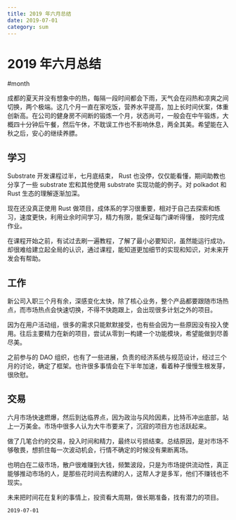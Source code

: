 ```yaml
---
title: 2019 年六月总结
date: 2019-07-01
category: sum
---
```


# 2019 年六月总结
#month

成都的夏天并没有想象中的热，每隔一段时间都会下雨，天气会在闷热和凉爽之间切换，两个极端。这几个月一直在家吃饭，营养水平提高，加上长时间伏案，体重创新高。在公司的健身房不间断的锻炼一个月，状态尚可，一般会在中午锻炼，大概四十分钟后午餐，然后午休，不耽误工作也不影响休息，两全其美。希望能在入秋之后，安心的继续养膘。


## 学习
Substrate 开发课程过半，七月底结束， Rust 也没停，仅仅能看懂，期间助教也分享了一些 substrate 宏和其他使用 substrate 实现功能的例子。对 polkadot 和 Rust 生态的理解逐渐加深。

现在还没真正使用 Rust 做项目，成体系的学习很重要，相对于自己去探索和练习，速度更快，利用业余时间学习，精力有限，能保证每门课听得懂， 按时完成作业。

在课程开始之前，有试过去刷一遍教程，了解了最小必要知识，虽然能运行成功，却很难给建立起全局的认识，通过课程，能知道更加细节的实现和知识，对未来开发会有帮助。


## 工作
新公司入职三个月有余，深感变化太快，除了核心业务，整个产品都要跟随市场热点，而市场热点会快速切换，不得不快跑跟上，会出现很多计划之外的项目。

因为在用户活动组，很多的需求只能默默接受，也有些会因为一些原因没有投入使用。往后主要精力在新的项目，尝试从零到一构建一个功能模块，希望能做到尽善尽美。


之前参与的 DAO 组织，也有了一些进展，负责的经济系统与规范设计，经过三个月的讨论，确定了框架。也许很多事情会在下半年加速，看着种子慢慢生根发芽，很欣慰。



## 交易

六月市场快速燃爆，然后到达临界点，因为政治与风险因素，比特币冲出底部，站上一万美金。市场中很多人认为大牛市要来了，沉寂的项目方也活跃起来。

做了几笔合约的交易，投入时间和精力，最终以亏损结束。总结原因，是对市场不够敬畏，想抓住每一次波动机会，行情不确定的时候没有果断离场。

也明白在二级市场，散户很难赚到大钱，频繁波段，只是为市场提供流动性，真正能够推动市场的人，是那些花时间去构建的人，这帮人才是多军，他们不赚钱也不现实。

未来把时间花在复利的事情上，投资看大周期，做长期准备，找有潜力的项目。

`2019-07-01`


